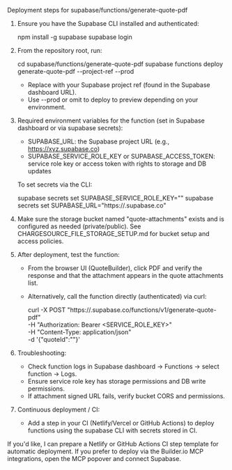 Deployment steps for supabase/functions/generate-quote-pdf

1. Ensure you have the Supabase CLI installed and authenticated:

   npm install -g supabase
   supabase login

2. From the repository root, run:

   cd supabase/functions/generate-quote-pdf
   supabase functions deploy generate-quote-pdf --project-ref <your-project-ref> --prod

   - Replace <your-project-ref> with your Supabase project ref (found in the Supabase dashboard URL).
   - Use --prod or omit to deploy to preview depending on your environment.

3. Required environment variables for the function (set in Supabase dashboard or via supabase secrets):

   - SUPABASE_URL: the Supabase project URL (e.g., https://xyz.supabase.co)
   - SUPABASE_SERVICE_ROLE_KEY or SUPABASE_ACCESS_TOKEN: service role key or access token with rights to storage and DB updates

   To set secrets via the CLI:

   supabase secrets set SUPABASE_SERVICE_ROLE_KEY="<service-role-key>"
   supabase secrets set SUPABASE_URL="https://<project>.supabase.co"

4. Make sure the storage bucket named "quote-attachments" exists and is configured as needed (private/public). See CHARGESOURCE_FILE_STORAGE_SETUP.md for bucket setup and access policies.

5. After deployment, test the function:

   - From the browser UI (QuoteBuilder), click PDF and verify the response and that the attachment appears in the quote attachments list.
   - Alternatively, call the function directly (authenticated) via curl:

     curl -X POST "https://<project>.supabase.co/functions/v1/generate-quote-pdf" \
       -H "Authorization: Bearer <SERVICE_ROLE_KEY>" \
       -H "Content-Type: application/json" \
       -d '{"quoteId":"<quote-id>"}'

6. Troubleshooting:
   - Check function logs in Supabase dashboard -> Functions -> select function -> Logs.
   - Ensure service role key has storage permissions and DB write permissions.
   - If attachment signed URL fails, verify bucket CORS and permissions.

7. Continuous deployment / CI:
   - Add a step in your CI (Netlify/Vercel or GitHub Actions) to deploy functions using the supabase CLI with secrets stored in CI.

If you'd like, I can prepare a Netlify or GitHub Actions CI step template for automatic deployment. If you prefer to deploy via the Builder.io MCP integrations, open the MCP popover and connect Supabase.
